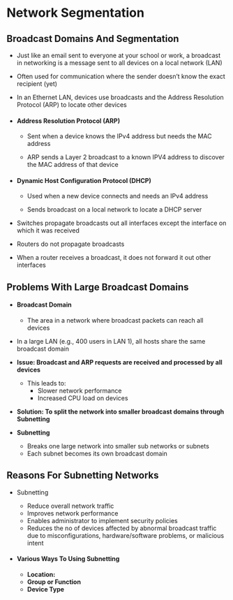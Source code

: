 # Network Segmentation

## Broadcast Domains And Segmentation

- Just like an email sent to everyone at your school or work, a broadcast in networking is a message sent to all devices on a local network (LAN)

- Often used for communication where the sender doesn’t know the exact recipient (yet)

- In an Ethernet LAN, devices use broadcasts and the Address Resolution Protocol (ARP) to locate other devices

- #### Address Resolution Protocol (ARP)

    - Sent when a device knows the IPv4 address but needs the MAC address

    - ARP sends a Layer 2 broadcast to a known IPV4 address to discover the MAC address of that device

- #### Dynamic Host Configuration Protocol (DHCP)

    - Used when a new device connects and needs an IPv4 address

    - Sends broadcast on a local network to locate a DHCP server

- Switches propagate broadcasts out all interfaces except the interface on which it was received

- Routers do not propagate broadcasts

- When a router receives a broadcast, it does not forward it out other interfaces

## Problems With Large Broadcast Domains

- #### Broadcast Domain
    - The area in a network where broadcast packets can reach all devices

- In a large LAN (e.g., 400 users in LAN 1), all hosts share the same broadcast domain

- **Issue: Broadcast and ARP requests are received and processed by all devices**

    - This leads to:
        - Slower network performance
        - Increased CPU load on devices
        
- **Solution: To split the network into smaller broadcast domains through Subnetting**

- **Subnetting**
    - Breaks one large network into smaller sub networks or subnets
    - Each subnet becomes its own broadcast domain

## Reasons For Subnetting Networks

- Subnetting 
    - Reduce overall network traffic
    - Improves network performance
    - Enables administrator to implement security policies
    - Reduces the no of devices affected by abnormal broadcast traffic due to misconfigurations, hardware/software problems, or malicious intent

- #### Various Ways To Using Subnetting

    - **Location:**
    - **Group or Function**
    - **Device Type**

